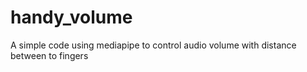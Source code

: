 # handy_volume
A simple code using mediapipe to control audio volume with distance between to fingers
